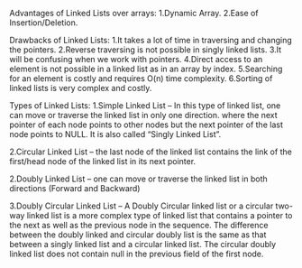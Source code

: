 
Advantages of Linked Lists over arrays:
1.Dynamic Array.
2.Ease of Insertion/Deletion.

Drawbacks of Linked Lists: 
1.It takes a lot of time in traversing and changing the pointers.
2.Reverse traversing is not possible in singly linked lists.
3.It will be confusing when we work with pointers.
4.Direct access to an element is not possible in a linked list as in an array by index.
5.Searching for an element is costly and requires O(n) time complexity.
6.Sorting of linked lists is very complex and costly.

Types of Linked Lists:
1.Simple Linked List – In this type of linked list, one can move or traverse the linked list in only one direction. where the next pointer of each node points to other nodes but the next pointer of the last node points to NULL. It is also called “Singly Linked List”.

2.Circular Linked List – the last node of the linked list contains the link of the first/head node of the linked list in its next pointer.

2.Doubly Linked List – one can move or traverse the linked list in both directions (Forward and Backward)

3.Doubly Circular Linked List – A Doubly Circular linked list or a circular two-way linked list is a more complex type of linked list that contains a pointer to the next as well as the previous node in the sequence. The difference between the doubly linked and circular doubly list is the same as that between a singly linked list and a circular linked list. The circular doubly linked list does not contain null in the previous field of the first node.